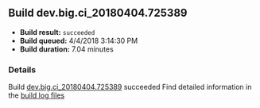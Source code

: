 ## Build dev.big.ci_20180404.725389
- **Build result:** `succeeded`
- **Build queued:** 4/4/2018 3:14:30 PM
- **Build duration:** 7.04 minutes
### Details
Build [dev.big.ci_20180404.725389](https://winappstudio.visualstudio.com/web/build.aspx?pcguid=a4ef43be-68ce-4195-a619-079b4d9834c2&builduri=vstfs%3a%2f%2f%2fBuild%2fBuild%2f25389) succeeded
Find detailed information in the [build log files](https://uwpctdiags.blob.core.windows.net/buildlogs/dev.big.ci_20180404.725389_logs.zip)
